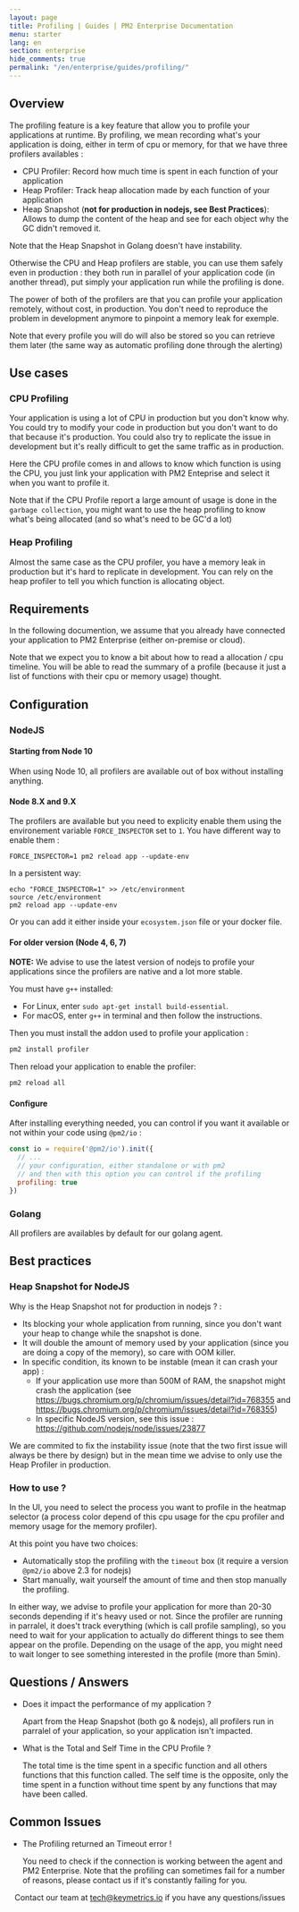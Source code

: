 ```yaml
---
layout: page
title: Profiling | Guides | PM2 Enterprise Documentation
menu: starter
lang: en
section: enterprise
hide_comments: true
permalink: "/en/enterprise/guides/profiling/"
---
```


## Overview

The profiling feature is a key feature that allow you to profile your applications at runtime. By profiling, we mean recording what's your application is doing, either in term of cpu or memory, for that we have three profilers availables :
 - CPU Profiler: Record how much time is spent in each function of your application
 - Heap Profiler: Track heap allocation made by each function of your application
 - Heap Snapshot (**not for production in nodejs, see Best Practices**): Allows to dump the content of the heap and see for each object why the GC didn't removed it.

Note that the Heap Snapshot in Golang doesn't have instability.

Otherwise the CPU and Heap profilers are stable, you can use them safely even in production : they both run in parallel of your application code (in another thread), put simply your application run while the profiling is done.

The power of both of the profilers are that you can profile your application remotely, without cost, in production. You don't need to reproduce the problem in development anymore to pinpoint a memory leak for exemple.

Note that every profile you will do will also be stored so you can retrieve them later (the same way as automatic profiling done through the alerting)

## Use cases

### CPU Profiling

Your application is using a lot of CPU in production but you don't know why. You could try to modify your code in production but you don't want to do that because it's production. You could also try to replicate the issue in development but it's really difficult to get the same traffic as in production.

Here the CPU profile comes in and allows to know which function is using the CPU, you just link your application with PM2 Enteprise and select it when you want to profile it.

Note that if the CPU Profile report a large amount of usage is done in the `garbage collection`, you might want to use the heap profiling to know what's being allocated (and so what's need to be GC'd a lot)

### Heap Profiling

Almost the same case as the CPU profiler, you have a memory leak in production but it's hard to replicate in development.
You can rely on the heap profiler to tell you which function is allocating object.

## Requirements

In the following documention, we assume that you already have connected your application to PM2 Enterprise (either on-premise or cloud).

Note that we expect you to know a bit about how to read a allocation / cpu timeline.
You will be able to read the summary of a profile (because it just a list of functions with their cpu or memory usage) thought.

## Configuration

### NodeJS

#### Starting from Node 10

When using Node 10, all profilers are available out of box without installing anything.

#### Node 8.X and 9.X

The profilers are available but you need to explicity enable them using the environement variable `FORCE_INSPECTOR` set to `1`.
You have different way to enable them :

```
FORCE_INSPECTOR=1 pm2 reload app --update-env
```

In a persistent way:
```
echo "FORCE_INSPECTOR=1" >> /etc/environment
source /etc/environment
pm2 reload app --update-env
```

Or you can add it either inside your `ecosystem.json` file or your docker file.

#### For older version (Node 4, 6, 7)

**NOTE:** We advise to use the latest version of nodejs to profile your applications since the profilers are native and a lot more stable.

You must have `g++` installed:

- For Linux, enter `sudo apt-get install build-essential`.
- For macOS, enter `g++` in terminal and then follow the instructions.

Then you must install the addon used to profile your application :
```bash
pm2 install profiler
```

Then reload your application to enable the profiler:

```bash
pm2 reload all
```

#### Configure

After installing everything needed, you can control if you want it available or not within your code using `@pm2/io` :

```js
const io = require('@pm2/io').init({
  // ...
  // your configuration, either standalone or with pm2
  // and then with this option you can control if the profiling
  profiling: true
})
```

### Golang

All profilers are availables by default for our golang agent.

## Best practices

### Heap Snapshot for NodeJS

 Why is the Heap Snapshot not for production in nodejs ? :
  - Its blocking your whole application from running, since you don't want your heap to change while the snapshot is done.
  - It will double the amount of memory used by your application (since you are doing a copy of the memory), so care with OOM killer.
  - In specific condition, its known to be instable (mean it can crash your app) :
    - If your application use more than 500M of RAM, the snapshot might crash the application (see https://bugs.chromium.org/p/chromium/issues/detail?id=768355 and https://bugs.chromium.org/p/chromium/issues/detail?id=768355)
    - In specific NodeJS version, see this issue : https://github.com/nodejs/node/issues/23877

We are commited to fix the instability issue (note that the two first issue will always be there by design) but in the mean time we advise to only use the Heap Profiler in production.

### How to use ?

In the UI, you need to select the process you want to profile in the heatmap selector (a process color depend of this cpu usage for the cpu profiler and memory usage for the memory profiler).

At this point you have two choices:
  - Automatically stop the profiling with the `timeout` box (it require a version `@pm2/io` above 2.3 for nodejs)
  - Start manually, wait yourself the amount of time and then stop manually the profiling.

In either way, we advise to profile your application for more than 20-30 seconds depending if it's heavy used or not. Since the profiler are running in parralel, it does't track everything (which is call profile sampling), so you need to wait for your application to actually do different things to see them appear on the profile.
Depending on the usage of the app, you might need to wait longer to see something interested in the profile (more than 5min).

## Questions / Answers

* Does it impact the performance of my application ?

  Apart from the Heap Snapshot (both go & nodejs), all profilers run in parralel of your application, so your application isn't impacted.

* What is the Total and Self Time in the CPU Profile ?

  The total time is the time spent in a specific function and all others functions that this function called. The self time is the opposite, only the time spent in a function without time spent by any functions that may have been called.

## Common Issues

* The Profiling returned an Timeout error !

  You need to check if the connection is working between the agent and PM2 Enterprise. Note that the profiling can sometimes fail for a number of reasons, please contact us if it's constantly failing for you.





<center>
Contact our team at <a href="mailto:tech@keymetrics.io">tech@keymetrics.io</a> if you have any questions/issues
</center>
